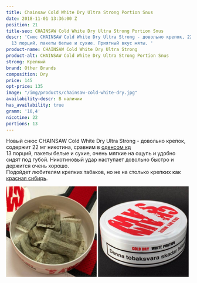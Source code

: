 ```yaml
---
title: Chainsaw Cold White Dry Ultra Strong Portion Snus
date: 2018-11-01 13:36:00 Z
position: 21
title-seo: CHAINSAW Cold White Dry Ultra Strong Portion Snus
descr: 'Снюс CHAINSAW Cold White Dry Ultra Strong - довольно крепок, 22 мг никотина,
  13 порций, пакеты белые и сухие. Приятный вкус мяты. '
product-name: CHAINSAW Cold White Dry Ultra Strong
product-alt: CHAINSAW Cold White Dry Ultra Strong Portion Snus
strong: Крепкий
brand: Other Brands
composition: Dry
price: 145
opt-price: 135
image: "/img/products/chainsaw-cold-white-dry.jpg"
availability-descr: В наличии
has_availability: true
gramm: '10,4'
nicotine: 22
portions: 13
---
```


Новый снюс CHAINSAW Cold White Dry Ultra Strong  - довольно крепок, содержит 22 мг никотина, сравним в [оденсом кд](/odens-cold-dry)<br>
13 порций, пакеты белые и сухие, очень мягкие на ощупь и удобно сидят под губой.
Никотиновый удар наступает довольно быстро и держится очень хорошо.<br>
Подойдет любителям крепких табаков, но не на столько крепких как [красная сибирь](/siberia-white).
<div class="mb-3">
<img class="img-fluid" style="width:49%" src="/img/products/chainsaw-cold-white-dry/snus-chainsaw-cold-white-dry.jpg" alt="Снюс CHAINSAW Cold White Dry Ultra Strong Portion">
<img class="img-fluid" style="width:49%" src="/img/products/chainsaw-cold-white-dry/chainsaw-cold-white-dry-snus.jpg" alt="Snus CHAINSAW Cold White Dry Ultra Strong Portion">
</div>